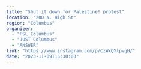 ```yaml
---
title: "Shut it down for Palestine! protest"
location: "200 N. High St"
region: "Columbus"
organizer:
  - "PSL Columbus"
  - "JUST Columbus"
  - "ANSWER"
link: "https://www.instagram.com/p/CzWxQYlpvgH/"
date: "2023-11-09T15:30:00"
---
```

